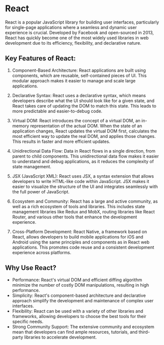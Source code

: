 # React

React is a popular JavaScript library for building user interfaces, particularly for single-page applications where a seamless and dynamic user experience is crucial. Developed by Facebook and open-sourced in 2013, React has quickly become one of the most widely used libraries in web development due to its efficiency, flexibility, and declarative nature.

## Key Features of React:

1. Component-Based Architecture:
React applications are built using components, which are reusable, self-contained pieces of UI. This modular approach makes it easier to manage and scale large applications.

2. Declarative Syntax:
React uses a declarative syntax, which means developers describe what the UI should look like for a given state, and React takes care of updating the DOM to match this state. This leads to more predictable and easier-to-debug code.

3. Virtual DOM:
React introduces the concept of a virtual DOM, an in-memory representation of the actual DOM. When the state of an application changes, React updates the virtual DOM first, calculates the most efficient way to update the real DOM, and applies those changes. This results in faster and more efficient updates.

4. Unidirectional Data Flow:
Data in React flows in a single direction, from parent to child components. This unidirectional data flow makes it easier to understand and debug applications, as it reduces the complexity of state management.

5. JSX (JavaScript XML):
React uses JSX, a syntax extension that allows developers to write HTML-like code within JavaScript. JSX makes it easier to visualize the structure of the UI and integrates seamlessly with the full power of JavaScript.

6. Ecosystem and Community:
React has a large and active community, as well as a rich ecosystem of tools and libraries. This includes state management libraries like Redux and MobX, routing libraries like React Router, and various other tools that enhance the development experience.

7. Cross-Platform Development:
React Native, a framework based on React, allows developers to build mobile applications for iOS and Android using the same principles and components as in React web applications. This promotes code reuse and a consistent development experience across platforms.

## Why Use React?

- Performance: React's virtual DOM and efficient diffing algorithm minimize the number of costly DOM manipulations, resulting in high performance.
- Simplicity: React's component-based architecture and declarative approach simplify the development and maintenance of complex user interfaces.
- Flexibility: React can be used with a variety of other libraries and frameworks, allowing developers to choose the best tools for their specific needs.
- Strong Community Support: The extensive community and ecosystem mean that developers can find ample resources, tutorials, and third-party libraries to accelerate development.